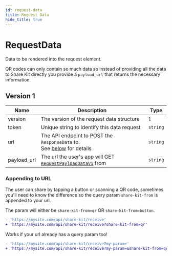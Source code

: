 ```yaml
---
id: request-data
title: Request Data
hide_title: true
---
```


# RequestData

Data to be rendered into the request element.

QR codes can only contain so much data so instead of providing all the data to Share Kit directly you provide a `payload_url` that returns the necessary information.

## Version 1

| Name        | Description                                                                                     | Type     |
| ----------- | ----------------------------------------------------------------------------------------------- | -------- |
| version     | The version of the request data structure                                                       | `1`      |
| token       | Unique string to identify this data request                                                     | `string` |
| url         | The API endpoint to POST the `ResponseData` to.<br/> See [below](#appending-to-url) for details | `string` |
| payload_url | The url the user's app will GET [`RequestPayloadDataV1`](request-payload-data) from             | `string` |

### Appending to URL

The user can share by tapping a button or scanning a QR code, sometimes you'll need to know the difference so the query param `share-kit-from` is appended to your url.

The param will either be `share-kit-from=qr` OR `share-kit-from=button`.

```diff
- 'https://mysite.com/api/share-kit/receive'
+ 'https://mysite.com/api/share-kit/receive?share-kit-from=qr'
```

Works if your url already has a query param too!

```diff
- 'https://mysite.com/api/share-kit/receive?my-param='
+ 'https://mysite.com/api/share-kit/receive?my-param=&share-kit-from=qr'
```
